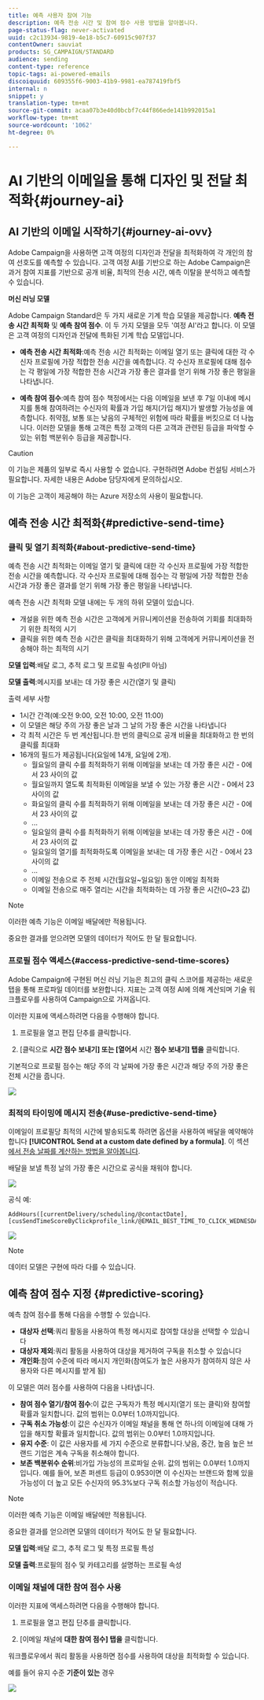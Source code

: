 ```yaml
---
title: 예측 사용자 참여 기능
description: 예측 전송 시간 및 참여 점수 사용 방법을 알아봅니다.
page-status-flag: never-activated
uuid: c2c13934-9819-4e18-b5c7-60915c907f37
contentOwner: sauviat
products: SG_CAMPAIGN/STANDARD
audience: sending
content-type: reference
topic-tags: ai-powered-emails
discoiquuid: 609355f6-9003-41b9-9981-ea787419fbf5
internal: n
snippet: y
translation-type: tm+mt
source-git-commit: acaa07b3e40d0bcbf7c44f866ede141b992015a1
workflow-type: tm+mt
source-wordcount: '1062'
ht-degree: 0%

---
```



# AI 기반의 이메일을 통해 디자인 및 전달 최적화{#journey-ai}

## AI 기반의 이메일 시작하기{#journey-ai-ovv}

Adobe Campaign을 사용하면 고객 여정의 디자인과 전달을 최적화하여 각 개인의 참여 선호도를 예측할 수 있습니다. 고객 여정 AI를 기반으로 하는 Adobe Campaign은 과거 참여 지표를 기반으로 공개 비율, 최적의 전송 시간, 예측 이탈을 분석하고 예측할 수 있습니다.

**머신 러닝 모델**

Adobe Campaign Standard은 두 가지 새로운 기계 학습 모델을 제공합니다. **예측 전송 시간 최적화** 및 **예측 참여 점수**. 이 두 가지 모델을 모두 &#39;여정 AI&#39;라고 합니다. 이 모델은 고객 여정의 디자인과 전달에 특화된 기계 학습 모델입니다.

* **예측 전송 시간 최적화**:예측 전송 시간 최적화는 이메일 열기 또는 클릭에 대한 각 수신자 프로필에 가장 적합한 전송 시간을 예측합니다. 각 수신자 프로필에 대해 점수는 각 평일에 가장 적합한 전송 시간과 가장 좋은 결과를 얻기 위해 가장 좋은 평일을 나타냅니다.

* **예측 참여 점수**:예측 참여 점수 책정에서는 다음 이메일을 보낸 후 7일 이내에 메시지를 통해 참여하려는 수신자의 확률과 가입 해지(가입 해지)가 발생할 가능성을 예측합니다. 취약점, 보통 또는 낮음의 구체적인 위험에 따라 확률을 버킷으로 더 나눕니다. 이러한 모델을 통해 고객은 특정 고객의 다른 고객과 관련된 등급을 파악할 수 있는 위험 백분위수 등급을 제공합니다.

>[!CAUTION]
>이 기능은 제품의 일부로 즉시 사용할 수 없습니다. 구현하려면 Adobe 컨설팅 서비스가 필요합니다. 자세한 내용은 Adobe 담당자에게 문의하십시오.
>
>이 기능은 고객이 제공해야 하는 Azure 저장소의 사용이 필요합니다.

## 예측 전송 시간 최적화{#predictive-send-time}

### 클릭 및 열기 최적화{#about-predictive-send-time}

예측 전송 시간 최적화는 이메일 열기 및 클릭에 대한 각 수신자 프로필에 가장 적합한 전송 시간을 예측합니다. 각 수신자 프로필에 대해 점수는 각 평일에 가장 적합한 전송 시간과 가장 좋은 결과를 얻기 위해 가장 좋은 평일을 나타냅니다.

예측 전송 시간 최적화 모델 내에는 두 개의 하위 모델이 있습니다.
* 개설을 위한 예측 전송 시간은 고객에게 커뮤니케이션을 전송하여 기회를 최대화하기 위한 최적의 시기
* 클릭을 위한 예측 전송 시간은 클릭을 최대화하기 위해 고객에게 커뮤니케이션을 전송해야 하는 최적의 시기

**모델 입력**:배달 로그, 추적 로그 및 프로필 속성(PII 아님)

**모델 출력**:메시지를 보내는 데 가장 좋은 시간(열기 및 클릭)


출력 세부 사항

* 1시간 간격(예:오전 9:00, 오전 10:00, 오전 11:00)
* 이 모델은 해당 주의 가장 좋은 날과 그 날의 가장 좋은 시간을 나타냅니다
* 각 최적 시간은 두 번 계산됩니다.한 번의 클릭으로 공개 비율을 최대화하고 한 번의 클릭률 최대화
* 16개의 필드가 제공됩니다(요일에 14개, 요일에 2개).
   * 월요일의 클릭 수를 최적화하기 위해 이메일을 보내는 데 가장 좋은 시간 - 0에서 23 사이의 값
   * 월요일까지 열도록 최적화된 이메일을 보낼 수 있는 가장 좋은 시간 - 0에서 23 사이의 값
   * 화요일의 클릭 수를 최적화하기 위해 이메일을 보내는 데 가장 좋은 시간 - 0에서 23 사이의 값
   * ...
   * 일요일의 클릭 수를 최적화하기 위해 이메일을 보내는 데 가장 좋은 시간 - 0에서 23 사이의 값
   * 일요일의 열기를 최적화하도록 이메일을 보내는 데 가장 좋은 시간 - 0에서 23 사이의 값
   * ...
   * 이메일 전송으로 주 전체 시간(월요일~일요일) 동안 이메일 최적화
   * 이메일 전송으로 매주 열리는 시간을 최적화하는 데 가장 좋은 시간(0~23 값)

>[!NOTE]
>
>이러한 예측 기능은 이메일 배달에만 적용됩니다.
>
>중요한 결과를 얻으려면 모델의 데이터가 적어도 한 달 필요합니다.


### 프로필 점수 액세스{#access-predictive-send-time-scores}

Adobe Campaign에 구현된 머신 러닝 기능은 최고의 클릭 스코어를 제공하는 새로운 탭을 통해 프로파일 데이터를 보완합니다. 지표는 고객 여정 AI에 의해 계산되며 기술 워크플로우를 사용하여 Campaign으로 가져옵니다.

이러한 지표에 액세스하려면 다음을 수행해야 합니다.

1. 프로필을 열고 편집 단추를 클릭합니다.

1. [클릭으로 **시간 점수 보내기] 또는 [열어서** 시간 **점수 보내기] 탭을** 클릭합니다.

기본적으로 프로필 점수는 해당 주의 각 날짜에 가장 좋은 시간과 해당 주의 가장 좋은 전체 시간을 줍니다.

![](assets/do-not-localize/SendTimeScore.png)

### 최적의 타이밍에 메시지 전송{#use-predictive-send-time}

이메일이 프로필당 최적의 시간에 발송되도록 하려면 옵션을 사용하여 배달을 예약해야 합니다 **[!UICONTROL Send at a custom date defined by a formula]**.
이 섹션 [에서 전송 날짜를 계산하는 방법을 알아봅니다](../../sending/using/computing-the-sending-date.md).

배달을 보낼 특정 날의 가장 좋은 시간으로 공식을 채워야 합니다.

![](assets/do-not-localize/ComputeSendingDate.png)

공식 예:

```
AddHours([currentDelivery/scheduling/@contactDate], 
[cusSendTimeScoreByClickprofile_link/@EMAIL_BEST_TIME_TO_CLICK_WEDNESDAY])
```

![](assets/do-not-localize/SendingDateFormula.png)

>[!NOTE]
>
>데이터 모델은 구현에 따라 다를 수 있습니다.



## 예측 참여 점수 지정 {#predictive-scoring}

예측 참여 점수를 통해 다음을 수행할 수 있습니다.

* **대상자 선택**:쿼리 활동을 사용하여 특정 메시지로 참여할 대상을 선택할 수 있습니다
* **대상자 제외**:쿼리 활동을 사용하여 대상을 제거하여 구독을 취소할 수 있습니다
* **개인화**:참여 수준에 따라 메시지 개인화(참여도가 높은 사용자가 참여하지 않은 사용자와 다른 메시지를 받게 됨)

이 모델은 여러 점수를 사용하여 다음을 나타냅니다.

* **참여 점수 열기/참여 점수**:이 값은 구독자가 특정 메시지(열기 또는 클릭)와 참여할 확률과 일치합니다. 값의 범위는 0.0부터 1.0까지입니다.
* **구독 취소 가능성**:이 값은 수신자가 이메일 채널을 통해 연 하나의 이메일에 대해 가입을 해지할 확률과 일치합니다. 값의 범위는 0.0부터 1.0까지입니다.
* **유지 수준**: 이 값은 사용자를 세 가지 수준으로 분류합니다.낮음, 중간, 높음 높은 브랜드 기업은 계속 구독을 취소해야 합니다.
* **보존 백분위수 순위**:비가입 가능성의 프로파일 순위. 값의 범위는 0.0부터 1.0까지입니다. 예를 들어, 보존 퍼센트 등급이 0.953이면 이 수신자는 브랜드와 함께 있을 가능성이 더 높고 모든 수신자의 95.3%보다 구독 취소할 가능성이 적습니다.

>[!NOTE]
>
>이러한 예측 기능은 이메일 배달에만 적용됩니다.
>
>중요한 결과를 얻으려면 모델의 데이터가 적어도 한 달 필요합니다.


**모델 입력**:배달 로그, 추적 로그 및 특정 프로필 특성

**모델 출력**:프로필의 점수 및 카테고리를 설명하는 프로필 속성


### 이메일 채널에 대한 참여 점수 사용

이러한 지표에 액세스하려면 다음을 수행해야 합니다.

1. 프로필을 열고 편집 단추를 클릭합니다.

1. [이메일 채널에 **대한 참여 점수] 탭을** 클릭합니다.

워크플로우에서 쿼리 활동을 사용하면 점수를 사용하여 대상을 최적화할 수 있습니다.

예를 들어 유지 수준 **기준이 있는** 경우

![](assets/do-not-localize/predictive_score_query.png)























